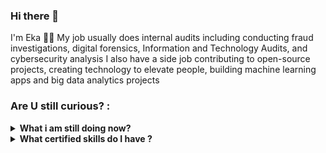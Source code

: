 ### Hi there 👋
I'm Eka 👨‍💻 My job usually does internal audits including conducting fraud investigations, digital forensics, Information and Technology Audits, and cybersecurity analysis
I also have a side job contributing to open-source projects, creating technology to elevate people, building machine learning apps and big data analytics projects

### Are U still curious? :
<details>
 <summary><strong>What i am still doing now?</strong></summary>
    - 🌱 I’m currently learning Python, C++, SQL, Java, XML, Android SDK </br>
    - 👯 I’m looking to collaborate on Automation Projects, Machine Learning Projects, IoT Projects, Cybersecurity Projects, and Android Apps. </br>
    - 🤔 I’m looking for help with a master of programming. hehe </br>
    - 🐱‍🏍 I'm learning to empower the people around me
    - 📫 How to reach me just <a href="mailto:ekacsisfreeman@gmail.com">Email me!</a>  </br>

</details>

<details>
 <summary><strong>What certified skills do I have ?</strong></summary>
    - 🕵️‍♀️ Investigation </br>
    - 📚 Data Scientist </br>
    - 🍳 Forensics Audit </br>
    - 👁‍🗨 Digital Forensics </br>
    - 🐱‍👤 Cyber Security Analyst </br>
    - 🤖 Information Technology Audit </br>
    - 😂 subscribe to my channel <a href="https://www.youtube.com/channel/UC2Jvlgvg6bwGFw-CW-IP_xw)https://www.youtube.com/channel/UC2Jvlgvg6bwGFw-CW-IP_xw">AuditorZamaNow</a>  </br>
</details>
